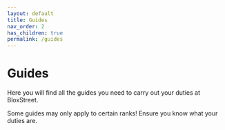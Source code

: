 ```yaml
---
layout: default
title: Guides
nav_order: 2
has_children: true
permalink: /guides
---
```


# Guides

Here you will find all the guides you need to carry out your duties at BloxStreet.

Some guides may only apply to certain ranks! Ensure you know what your duties are.